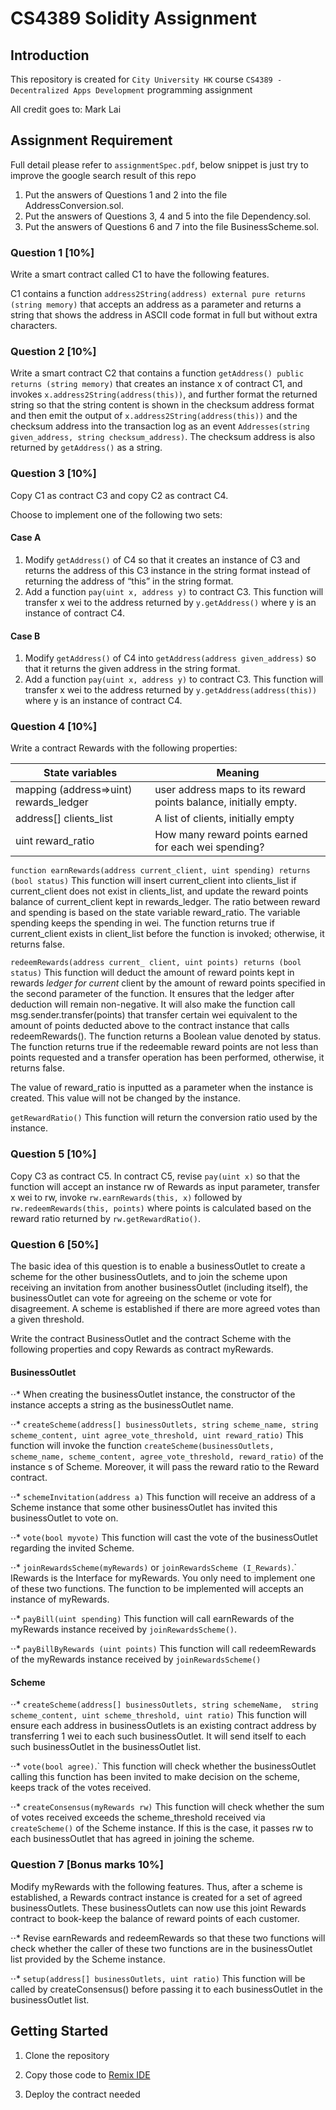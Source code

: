 # CS4389 Solidity Assignment

## Introduction

This repository is created for `City University HK` course `CS4389 - Decentralized Apps Development` programming assignment

All credit goes to: Mark Lai

## Assignment Requirement

Full detail please refer to `assignmentSpec.pdf`, below snippet is just try to improve the google search result of this repo

1. Put the answers of Questions 1 and 2 into the file AddressConversion.sol.
2. Put the answers of Questions 3, 4 and 5 into the file Dependency.sol.
3. Put the answers of Questions 6 and 7 into the file BusinessScheme.sol.

### Question 1 [10%]

Write a smart contract called C1 to have the following features.

C1 contains a function `address2String(address) external pure returns (string memory)` that accepts an address as a parameter and returns a string that shows the address in ASCII code format in full but without extra characters.

### Question 2 [10%]

Write a smart contract C2 that contains a function `getAddress() public returns (string memory)` that creates an instance x of contract C1, and invokes `x.address2String(address(this))`, and further format the returned string so that the string content is shown in the checksum address format and then emit the output of `x.address2String(address(this))` and the checksum address into the transaction log as an event `Addresses(string given_address, string checksum_address)`. The checksum address is also returned by `getAddress()` as a string.

### Question 3 [10%]

Copy C1 as contract C3 and copy C2 as contract C4.

Choose to implement one of the following two sets:

#### Case A

1. Modify `getAddress()` of C4 so that it creates an instance of C3 and returns the address of this C3 instance in the string format instead of returning the address of “this” in the string format.
2. Add a function `pay(uint x, address y)` to contract C3. This function will transfer x wei to the address returned by `y.getAddress()` where y is an instance of contract C4.

#### Case B

1. Modify `getAddress()` of C4 into `getAddress(address given_address)` so that it returns the given address in the string format.
2. Add a function `pay(uint x, address y)` to contract C3. This function will transfer x wei to the address returned by `y.getAddress(address(this))` where y is an instance of contract C4.  

### Question 4 [10%]

Write a contract Rewards with the following properties:

| State variables                        | Meaning                                                          |
| -------------------------------------- | ---------------------------------------------------------------- |
| mapping (address=>uint) rewards_ledger | user address maps to its reward points balance, initially empty. |
| address[] clients_list                 | A list of clients, initially empty                               |
| uint reward_ratio                      | How many reward points earned for each wei spending?             |

`function earnRewards(address current_client, uint spending) returns (bool status)`
This function will insert current_client into clients_list if current_client does not exist in clients_list, and update the reward points balance of current_client kept in rewards_ledger. The ratio between reward and spending is based on the state variable reward_ratio. The variable spending keeps the spending in wei. The function returns true if current_client exists in client_list before the function is invoked; otherwise, it returns false.  

`redeemRewards(address current_ client, uint points) returns (bool status)` This function will deduct the amount of reward points kept in rewards _ledger for current_ client by the amount of reward points specified in the second parameter of the function. It ensures that the ledger after deduction will remain non-negative. It will also make the function call msg.sender.transfer(points) that transfer certain wei equivalent to the amount of points deducted above to the contract instance that calls redeemRewards(). The function returns a Boolean value denoted by status. The function returns true if the redeemable reward points are not less than points requested and a transfer operation has been performed, otherwise, it returns false.

The value of reward_ratio is inputted as a parameter when the instance is created. This value will not be changed by the instance.

`getRewardRatio()` This function will return the conversion ratio used by the instance. 

### Question 5 [10%]

Copy C3 as contract C5. In contract C5, revise `pay(uint x)` so that the function will accept an instance rw of Rewards as input parameter, transfer x wei to rw, invoke `rw.earnRewards(this, x)` followed by `rw.redeemRewards(this, points)` where points is calculated based on the reward ratio returned by `rw.getRewardRatio()`.

### Question 6 [50%]

The basic idea of this question is to enable a businessOutlet to create a scheme for the other businessOutlets, and to join the scheme upon receiving an invitation from another businessOutlet (including itself), the businessOutlet can vote for agreeing on the scheme or vote for disagreement. A scheme is established if there are more agreed votes than a given threshold.

Write the contract BusinessOutlet and the contract Scheme with the following properties and copy Rewards as contract myRewards.

#### BusinessOutlet

⋅⋅* When creating the businessOutlet instance, the constructor of the instance accepts a string as the businessOutlet name.

⋅⋅* `createScheme(address[] businessOutlets, string scheme_name, string scheme_content, uint agree_vote_threshold, uint reward_ratio)` This function will invoke the function `createScheme(businessOutlets, scheme_name, scheme_content, agree_vote_threshold, reward_ratio)` of the instance s of Scheme. Moreover, it will pass the reward ratio to the Reward contract.

⋅⋅* `schemeInvitation(address a)` This function will receive an address of a Scheme instance that some other businessOutlet has invited this businessOutlet to vote on.

⋅⋅* `vote(bool myvote)` This function will cast the vote of the businessOutlet regarding the invited Scheme.

⋅⋅* `joinRewardsScheme(myRewards)` or `joinRewardsScheme (I_Rewards)`.` IRewards is the Interface for myRewards. You only need to implement one of these two functions. The function to be implemented will accepts an instance of myRewards.

⋅⋅* `payBill(uint spending)` This function will call earnRewards of the myRewards instance received by `joinRewardsScheme()`.

⋅⋅* `payBillByRewards (uint points)`  This function will call redeemRewards of the myRewards instance received by `joinRewardsScheme()`

#### Scheme

⋅⋅* `createScheme(address[] businessOutlets, string schemeName,  string scheme_content, uint scheme_threshold, uint ratio)` This function will ensure each address in businessOutlets is an existing contract address by transferring 1 wei to each such businessOutlet. It will send itself to each such businessOutlet in the businessOutlet list.

⋅⋅* `vote(bool agree)`.` This function will check whether the businessOutlet calling this function has been invited to make decision on the scheme, keeps track of the votes received.

⋅⋅* `createConsensus(myRewards rw)` This function will check whether the sum of votes received exceeds the scheme_threshold received via `createScheme()` of the Scheme instance. If this is the case, it passes rw to each businessOutlet that has agreed in joining the scheme.

### Question 7 [Bonus marks 10%]

Modify myRewards with the following features. Thus, after a scheme is established, a Rewards contract instance is created for a set of agreed businessOutlets. These businessOutlets can now use this joint Rewards contract to book-keep the balance of reward points of each customer.

⋅⋅* Revise earnRewards and redeemRewards so that these two functions will check whether the caller of these two functions are in the businessOutlet list provided by the Scheme instance.

⋅⋅* `setup(address[] businessOutlets, uint ratio)` This function will be called by createConsensus() before passing it to each businessOutlet in the businessOutlet list.  

## Getting Started

1. Clone the repository

2. Copy those code to [Remix IDE](https://remix.ethereum.org/)

3. Deploy the contract needed
